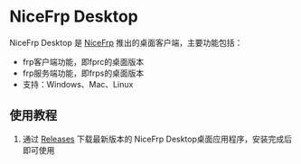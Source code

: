 # NiceFrp Desktop
NiceFrp Desktop 是 <a href="https://www.nicefrp.com">NiceFrp</a> 推出的桌面客户端，主要功能包括：
- frp客户端功能，即fprc的桌面版本
- frp服务端功能，即frps的桌面版本
- 支持：Windows、Mac、Linux

## 使用教程
1. 通过 [Releases](https://github.com/nicefrp/NiceFrp-Desktop/releases) 下载最新版本的 NiceFrp Desktop桌面应用程序，安装完成后即可使用
